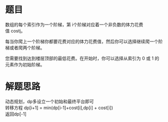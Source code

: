 # 题目
数组的每个索引作为一个阶梯，第 i个阶梯对应着一个非负数的体力花费值 cost[i](索引从0开始)。  

每当你爬上一个阶梯你都要花费对应的体力花费值，然后你可以选择继续爬一个阶梯或者爬两个阶梯。  

您需要找到达到楼层顶部的最低花费。在开始时，你可以选择从索引为 0 或 1 的元素作为初始阶梯。
# 解题思路
动态规划，dp多设立一个初始和最终平台即可  
转移方程 dp[i+1] = min(dp[i-1]+cost[i],dp[i] + cost[i])  
返回dp[-1]
